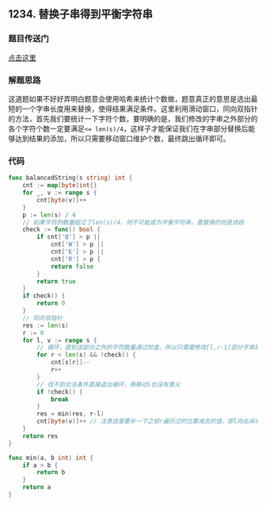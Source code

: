## 1234. 替换子串得到平衡字符串

### 题目传送门

[点击这里](https://leetcode.cn/problems/replace-the-substring-for-balanced-string/)

### 解题思路

这道题如果不好好弄明白题意会使用哈希来统计个数做，题意真正的意思是选出最短的一个字串长度用来替换，使得结果满足条件。这里利用滑动窗口，同向双指针的方法，首先我们要统计一下字符个数，要明确的是，我们修改的字串之外部分的各个字符个数一定要满足`<= len(s)/4`，这样子才能保证我们在字串部分替换后能够达到结果的添加，所以只需要移动窗口维护个数，最终跳出循环即可。

### 代码

```go
func balancedString(s string) int {
	cnt := map[byte]int{}
	for _, v := range s {
		cnt[byte(v)]++
	}
	p := len(s) / 4
	// 如果字符的数量超过了len(s)/4，则不可能成为平衡字符串，要替换的则是该段
	check := func() bool {
		if cnt['Q'] > p ||
			cnt['W'] > p ||
			cnt['E'] > p ||
			cnt['R'] > p {
			return false
		}
		return true
	}
	if check() {
		return 0
	}
	// 同向双指针
	res := len(s)
	r := 0
	for l, v := range s {
		// 循环，直到该部分之外的字符数量通过检查，所以只需要修改[l,r-1]部分字串即可
		for r < len(s) && !check() {
			cnt[s[r]]--
			r++
		}
		// 找不到合法条件直接退出循环，再移动l也没有意义
		if !check() {
			break
		}
		res = min(res, r-l)
		cnt[byte(v)]++ // 注意这里要补一下之前r遍历过的位置减去的值，即l向右异动
	}
	return res
}

func min(a, b int) int {
	if a > b {
		return b
	}
	return a
}
```